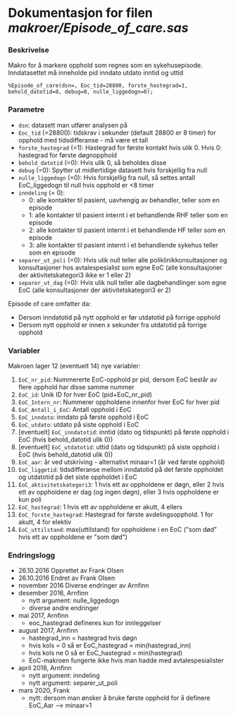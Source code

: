 
# Dokumentasjon for filen *makroer/Episode_of_care.sas*

### Beskrivelse

Makro for å markere opphold som regnes som en sykehusepisode. 
Inndatasettet må inneholde pid inndato utdato inntid og uttid

```
%Episode_of_care(dsn=, Eoc_tid=28800, forste_hastegrad=1, behold_datotid=0, debug=0, nulle_liggedogn=0);
```

### Parametre

- `dsn`: datasett man utfører analysen på
- `Eoc_tid` (=28800): tidskrav i sekunder (default 28800 er 8 timer) for opphold med tidsdifferanse - må være et tall
- `forste_hastegrad` (=1): Hastegrad for første kontakt hvis ulik 0. Hvis 0: hastegrad for første døgnopphold
- `behold_datotid` (=0): Hvis ulik 0, så beholdes disse 
- `debug` (=0): Spytter ut midlertidige datasett hvis forskjellig fra null
- `nulle_liggedogn` (=0): Hvis forskjellig fra null, så settes antall EoC_liggedogn til null hvis opphold er <8 timer
- `inndeling` (= 0):
  - 0: alle kontakter til pasient, uavhengig av behandler, teller som en episode
  - 1: alle kontakter til pasient internt i et behandlende RHF teller som en episode
  - 2: alle kontakter til pasient internt i et behandlende HF teller som en episode
  - 3: alle kontakter til pasient internt i et behandlende sykehus teller som en episode
- `separer_ut_poli` (=0): Hvis ulik null teller alle poliklinikkonsultasjoner og konsultasjoner hos avtalespesialist som egne EoC (alle konsultasjoner der aktivitetskategori3 ikke er 1 eller 2)
- `separer_ut_dag` (=0): Hvis ulik null teller alle dagbehandlinger som egne EoC (alle konsultasjoner der aktivitetskategori3 er 2)
  
Episode of care omfatter da:
- Dersom inndatotid på nytt opphold er før utdatotid på forrige opphold
- Dersom nytt opphold er innen *x* sekunder fra utdatotid på forrige opphold

### Variabler

Makroen lager 12 (eventuelt 14) nye variabler:
1.  `EoC_nr_pid`: Nummererte EoC-opphold pr pid, dersom EoC består av flere opphold har disse samme nummer
2.  `EoC_id`: Unik ID for hver EoC (pid+EoC_nr_pid)
3.  `EoC_Intern_nr`: Nummerer oppholdene innenfor hver EoC for hver pid
4.  `EoC_Antall_i_EoC`: Antall opphold i EoC
5.  `EoC_inndato`: inndato på første opphold i EoC
6.  `EoC_utdato`: utdato på siste opphold i EoC
7.  [eventuelt] `EoC_inndatotid`: inntid (dato og tidspunkt) på første opphold i EoC (hvis behold_datotid ulik 0))
8.  [eventuelt] `EoC_utdatotid`: uttid (dato og tidspunkt) på siste opphold i EoC (hvis behold_datotid ulik 0))
9.  `EoC_aar`: år ved utskriving - alternativt minaar=1 (år ved første opphold)
10. `EoC_liggetid`: tidsdifferanse mellom inndatotid på det første oppholdet og utdatotid på det siste oppholdet i EoC
11. `EoC_aktivitetskategori3`: 1 hvis ett av oppholdene er døgn, eller 2 hvis ett av oppholdene er dag (og ingen døgn), eller 3 hvis oppholdene er kun poli
12. `EoC_hastegrad`: 1 hvis ett av oppholdene er akutt, 4 ellers
13. `EoC_forste_hastegrad`: Hastegrad for første avdelingsopphold. 1 for akutt, 4 for elektiv
14. `EoC_uttilstand`: max(uttilstand) for oppholdene i en EoC ("som død" hvis ett av oppholdene er "som død")

### Endringslogg

- 26.10.2016 Opprettet av Frank Olsen
- 26.10.2016 Endret av Frank Olsen
- november 2016 Diverse endringer av Arnfinn
- desember 2016, Arnfinn
  - nytt argument: nulle_liggedogn
  - diverse andre endringer
- mai 2017, Arnfinn
  - eoc_hastegrad defineres kun for innleggelser
- august 2017, Arnfinn
  - hastegrad_inn = hastegrad hvis døgn
  - hvis kols = 0 så er EoC_hastegrad = min(hastegrad_inn)
  - hvis kols ne 0 så er EoC_hastegrad = min(hastegrad)
  - EoC-makroen fungerte ikke hvis man hadde med avtalespesialister
- april 2018, Arnfinn
  - nytt argument: inndeling 
  - nytt argument: separer_ut_poli
- mars 2020, Frank
	- nytt: dersom man ønsker å bruke første opphold for å definere EoC_Aar
	--> minaar=1

